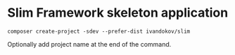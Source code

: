 # Slim Framework skeleton application

```
composer create-project -sdev --prefer-dist ivandokov/slim
```
Optionally add project name at the end of the command.  